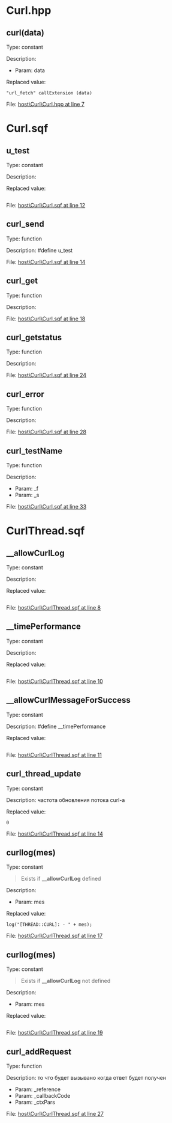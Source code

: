 # Curl.hpp

## curl(data)

Type: constant

Description: 
- Param: data

Replaced value:
```sqf
"url_fetch" callExtension (data)
```
File: [host\Curl\Curl.hpp at line 7](../../../Src/host/Curl/Curl.hpp#L7)
# Curl.sqf

## u_test

Type: constant

Description: 


Replaced value:
```sqf

```
File: [host\Curl\Curl.sqf at line 12](../../../Src/host/Curl/Curl.sqf#L12)
## curl_send

Type: function

Description: #define u_test


File: [host\Curl\Curl.sqf at line 14](../../../Src/host/Curl/Curl.sqf#L14)
## curl_get

Type: function

Description: 


File: [host\Curl\Curl.sqf at line 18](../../../Src/host/Curl/Curl.sqf#L18)
## curl_getstatus

Type: function

Description: 


File: [host\Curl\Curl.sqf at line 24](../../../Src/host/Curl/Curl.sqf#L24)
## curl_error

Type: function

Description: 


File: [host\Curl\Curl.sqf at line 28](../../../Src/host/Curl/Curl.sqf#L28)
## curl_testName

Type: function

Description: 
- Param: _f
- Param: _s

File: [host\Curl\Curl.sqf at line 33](../../../Src/host/Curl/Curl.sqf#L33)
# CurlThread.sqf

## __allowCurlLog

Type: constant

Description: 


Replaced value:
```sqf

```
File: [host\Curl\CurlThread.sqf at line 8](../../../Src/host/Curl/CurlThread.sqf#L8)
## __timePerformance

Type: constant

Description: 


Replaced value:
```sqf

```
File: [host\Curl\CurlThread.sqf at line 10](../../../Src/host/Curl/CurlThread.sqf#L10)
## __allowCurlMessageForSuccess

Type: constant

Description: #define __timePerformance


Replaced value:
```sqf

```
File: [host\Curl\CurlThread.sqf at line 11](../../../Src/host/Curl/CurlThread.sqf#L11)
## curl_thread_update

Type: constant

Description: частота обновления потока curl-а


Replaced value:
```sqf
0
```
File: [host\Curl\CurlThread.sqf at line 14](../../../Src/host/Curl/CurlThread.sqf#L14)
## curllog(mes)

Type: constant

> Exists if **__allowCurlLog** defined

Description: 
- Param: mes

Replaced value:
```sqf
log("[THREAD::CURL]: - " + mes);
```
File: [host\Curl\CurlThread.sqf at line 17](../../../Src/host/Curl/CurlThread.sqf#L17)
## curllog(mes)

Type: constant

> Exists if **__allowCurlLog** not defined

Description: 
- Param: mes

Replaced value:
```sqf

```
File: [host\Curl\CurlThread.sqf at line 19](../../../Src/host/Curl/CurlThread.sqf#L19)
## curl_addRequest

Type: function

Description: то что будет вызывано когда ответ будет получен
- Param: _reference
- Param: _callbackCode
- Param: _ctxPars

File: [host\Curl\CurlThread.sqf at line 27](../../../Src/host/Curl/CurlThread.sqf#L27)
